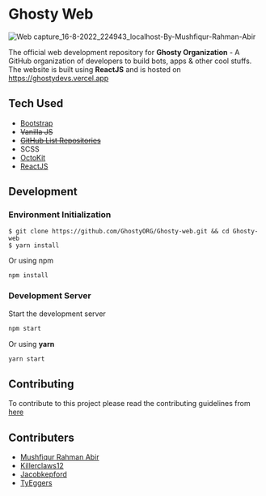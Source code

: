 # Ghosty Web


![Web capture_16-8-2022_224943_localhost-By-Mushfiqur-Rahman-Abir](https://user-images.githubusercontent.com/28858998/184935199-6c663c08-7e64-48bb-b5f4-a6043e2f8552.jpeg)

The official web development repository for **Ghosty Organization** - A GitHub organization of developers to build bots, apps & other cool stuffs. The website is built using **ReactJS** and is hosted on https://ghostydevs.vercel.app

## Tech Used

- [Bootstrap](https://getbootstrap.com/docs/5.2/getting-started/introduction/)
- ~~Vanilla JS~~
- ~~[GitHub List Repositories](https://gitlist.himdek.com/)~~
- SCSS
- [OctoKit](https://github.com/octokit/rest.js)
- [ReactJS](https://reactjs.org/)

## Development

### Environment Initialization
```shell
$ git clone https://github.com/GhostyORG/Ghosty-web.git && cd Ghosty-web
$ yarn install
```
Or using npm
```shell
npm install
```

### Development Server

Start the development server 
```bash
npm start
```
Or using **yarn**
```bash
yarn start
```

## Contributing

To contribute to this project please read the contributing guidelines from [here](./CONTRIBUTE.md)

## Contributers

- [Mushfiqur Rahman Abir](https://www.abir-tx.github.io)
- [Killerclaws12](https://github.com/killerclaws12)
- [Jacobkepford](https://github.com/jacobkepford)
- [TyEggers](https://github.com/TyEggers)
